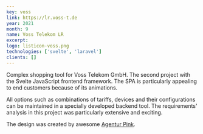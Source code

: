 ```yaml
---
key: voss
link: https://lr.voss-t.de
year: 2021
month: 9
name: Voss Telekom LR
excerpt:
logo: listicon-voss.png
technologies: ['svelte', 'laravel']
clients: []
---
```


Complex shopping tool for Voss Telekom GmbH. The second project with the Svelte JavaScript frontend framework. The SPA is particularly appealing to end customers because of its animations.

All options such as combinations of tariffs, devices and their configurations can be maintained in a specially developed backend tool. The requirements' analysis in this project was particularly extensive and exciting.

The design was created by awesome <a href="https://agentur.pink" target="_blank" rel="noopener noreferrer">Agentur Pink</a>.